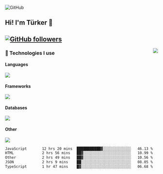 ![GitHub](https://github.com/turkwr/turkwr/assets/63150613/e5462c44-ccab-48a0-8a33-9f1ea91ff35d)
<!-- ## Hi! I'm Türker 🖐️ -->
##  Hi! I'm Türker 👋
## [![GitHub followers](https://img.shields.io/github/followers/turkwr?color=333&label=Follow&logo=github&logoColor=fff&style=flat-square)](https://github.com/turkwr?tab=followers)
<a href="https://discord.com/users/162740870607536128">
 <img src="https://lanyard.cnrad.dev/api/162740870607536128?hideTimestamp=true&idleMessage=Just%20chillin'%20at%20the%20moment&bg=161a23&animated=true" align="right" />
</a>

### 🧠 Technologies I use
#### Languages
![](https://skillicons.dev/icons?i=js,ts,py,php,go&theme=dark&perline=6)
#### Frameworks
![](https://skillicons.dev/icons?i=next,react,nodejs,tailwind,bootstrap,express&theme=dark&perline=6)
#### Databases
![](https://skillicons.dev/icons?i=mongodb,mysql,sqlite,postgres&theme=dark&perline=6)
#### Other
![](https://skillicons.dev/icons?i=github,git,figma,photoshop,cloudflare,vercel,replit,vscode,visualstudio,discord&theme=dark&perline=6)


<!--START_SECTION:waka-->

```txt
JavaScript       12 hrs 20 mins  ███████████▓░░░░░░░░░░░░░   46.13 %
HTML             2 hrs 56 mins   ██▓░░░░░░░░░░░░░░░░░░░░░░   10.99 %
Other            2 hrs 49 mins   ██▓░░░░░░░░░░░░░░░░░░░░░░   10.56 %
JSON             2 hrs 9 mins    ██░░░░░░░░░░░░░░░░░░░░░░░   08.05 %
TypeScript       1 hr 47 mins    █▓░░░░░░░░░░░░░░░░░░░░░░░   06.68 %
```

<!--END_SECTION:waka-->
